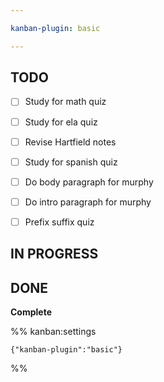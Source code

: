 ```yaml
---

kanban-plugin: basic

---
```


## TODO

- [ ] Study for math quiz
- [ ] Study for ela quiz
- [ ] Revise Hartfield notes
- [ ] Study for spanish quiz
- [ ] Do body paragraph for murphy
- [ ] Do intro paragraph for murphy
- [ ] Prefix suffix quiz


## IN PROGRESS



## DONE

**Complete**




%% kanban:settings
```
{"kanban-plugin":"basic"}
```
%%
